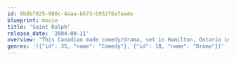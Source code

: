 ```yaml
---
id: 0b8b7825-980c-4aaa-b673-b932f6a7ea4e
blueprint: movie
title: 'Saint Ralph'
release_date: '2004-09-11'
overview: "This Canadian made comedy/drama, set in Hamilton, Ontario in 1954, is a sweet and - at times - goofy story that becomes increasingly poignant as the minutes tick by.\r It's the fictional tale of a wayward 9th grader, Ralph (Adam Butcher), who is secretly living on his own while his widowed, hospitalized mother remains immersed in a coma. Frequently in trouble with Father Fitzpatrick (Gordon Pinsent), the principal of his all-boys, Catholic school, Ralph is considered something of a joke among peers until he decides to pull off a miracle that could save his mother, i.e., winning the Boston Marathon.  Coached by a younger priest and former runner, Father Hibbert (Campbell Scott), whose cynicism has been lifted by the boy's pure hope, Ralph applies himself to his unlikely mission, fending off naysayers and getting help along a very challenging path from sundry allies and friends."
genres: '[{"id": 35, "name": "Comedy"}, {"id": 18, "name": "Drama"}]'
---
```

